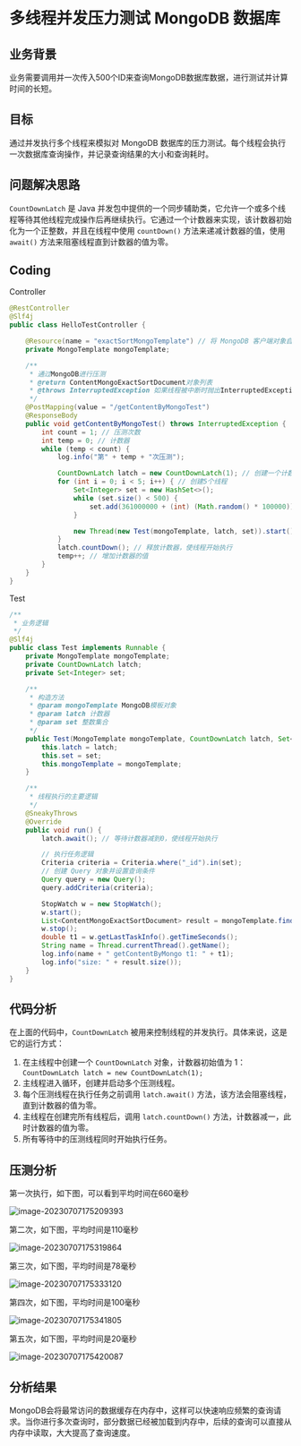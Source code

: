 # 多线程并发压力测试 MongoDB 数据库

## 业务背景

业务需要调用并一次传入500个ID来查询MongoDB数据库数据，进行测试并计算时间的长短。

## 目标

通过并发执行多个线程来模拟对 MongoDB 数据库的压力测试。每个线程会执行一次数据库查询操作，并记录查询结果的大小和查询耗时。

## 问题解决思路

`CountDownLatch` 是 Java 并发包中提供的一个同步辅助类，它允许一个或多个线程等待其他线程完成操作后再继续执行。它通过一个计数器来实现，该计数器初始化为一个正整数，并且在线程中使用 `countDown()` 方法来递减计数器的值，使用 `await()` 方法来阻塞线程直到计数器的值为零。

## Coding

Controller

```java
@RestController
@Slf4j
public class HelloTestController {

    @Resource(name = "exactSortMongoTemplate") // 将 MongoDB 客户端对象自动注入到 Spring Bean 中
    private MongoTemplate mongoTemplate; 

    /**
     * 通过MongoDB进行压测
     * @return ContentMongoExactSortDocument对象列表
     * @throws InterruptedException 如果线程被中断时抛出InterruptedException异常
     */
    @PostMapping(value = "/getContentByMongoTest")
    @ResponseBody
    public void getContentByMongoTest() throws InterruptedException {
        int count = 1; // 压测次数
        int temp = 0; // 计数器
        while (temp < count) {
            log.info("第" + temp + "次压测");

            CountDownLatch latch = new CountDownLatch(1); // 创建一个计数器，用于控制线程的并发执行
            for (int i = 0; i < 5; i++) { // 创建5个线程
                Set<Integer> set = new HashSet<>();
                while (set.size() < 500) {
                    set.add(361000000 + (int) (Math.random() * 100000)); // 生成500个整数，前三位是361
                }

                new Thread(new Test(mongoTemplate, latch, set)).start(); // 创建并启动线程，传递必要的参数
            }
            latch.countDown(); // 释放计数器，使线程开始执行
            temp++; // 增加计数器的值
        }
    }
}

```

Test

```java
/**
 * 业务逻辑
 */
@Slf4j
public class Test implements Runnable {
    private MongoTemplate mongoTemplate;
    private CountDownLatch latch;
    private Set<Integer> set;

    /**
     * 构造方法
     * @param mongoTemplate MongoDB模板对象
     * @param latch 计数器
     * @param set 整数集合
     */
    public Test(MongoTemplate mongoTemplate, CountDownLatch latch, Set<Integer> set) {
        this.latch = latch;
        this.set = set;
        this.mongoTemplate = mongoTemplate;
    }

    /**
     * 线程执行的主要逻辑
     */
    @SneakyThrows
    @Override
    public void run() {
        latch.await(); // 等待计数器减到0，使线程开始执行

        // 执行任务逻辑
        Criteria criteria = Criteria.where("_id").in(set);
        // 创建 Query 对象并设置查询条件
        Query query = new Query();
        query.addCriteria(criteria);

        StopWatch w = new StopWatch();
        w.start();
        List<ContentMongoExactSortDocument> result = mongoTemplate.find(query, ContentMongoExactSortDocument.class, "zb_content_document");
        w.stop();
        double t1 = w.getLastTaskInfo().getTimeSeconds();
        String name = Thread.currentThread().getName();
        log.info(name + " getContentByMongo t1: " + t1);
        log.info("size: " + result.size());
    }
}

```

## 代码分析

在上面的代码中，`CountDownLatch` 被用来控制线程的并发执行。具体来说，这是它的运行方式：

1. 在主线程中创建一个 `CountDownLatch` 对象，计数器初始值为 1：`CountDownLatch latch = new CountDownLatch(1);`
2. 主线程进入循环，创建并启动多个压测线程。
3. 每个压测线程在执行任务之前调用 `latch.await()` 方法，该方法会阻塞线程，直到计数器的值为零。
4. 主线程在创建完所有线程后，调用 `latch.countDown()` 方法，计数器减一，此时计数器的值为零。
5. 所有等待中的压测线程同时开始执行任务。

## 压测分析

第一次执行，如下图，可以看到平均时间在660毫秒

![image-20230707175209393](image-20230707175209393.png)

第二次，如下图，平均时间是110毫秒

![image-20230707175319864](image-20230707175319864.png)

第三次，如下图，平均时间是78毫秒

![image-20230707175333120](image-20230707175333120.png)

第四次，如下图，平均时间是100毫秒

![image-20230707175341805](image-20230707175341805.png)

第五次，如下图，平均时间是20毫秒

![image-20230707175420087](image-20230707175420087.png)

## 分析结果

MongoDB会将最常访问的数据缓存在内存中，这样可以快速响应频繁的查询请求。当你进行多次查询时，部分数据已经被加载到内存中，后续的查询可以直接从内存中读取，大大提高了查询速度。

